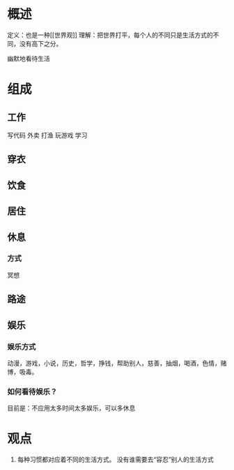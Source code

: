 # 概述
定义：也是一种[[世界观]]
理解：把世界打平，每个人的不同只是生活方式的不同，没有高下之分。

幽默地看待生活
# 组成
## 工作
写代码
外卖
打渔
玩游戏
学习
## 穿衣
## 饮食
## 居住
## 休息
### 方式
冥想
## 路途
## 娱乐
### 娱乐方式
动漫，游戏，小说，历史，哲学，挣钱，帮助别人，慈善，抽烟，喝酒，色情，赌博，吸毒。
### 如何看待娱乐？
目前是：不应用太多时间太多娱乐，可以多休息
# 观点
1. 每种习惯都对应着不同的生活方式。
	没有谁需要去“容忍”别人的生活方式